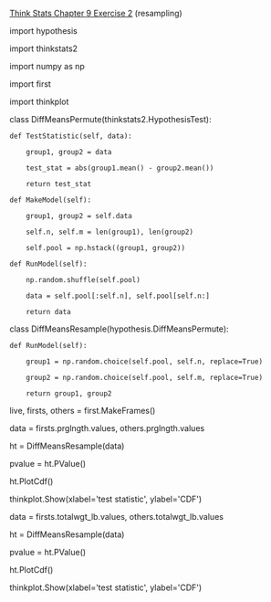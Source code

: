 [Think Stats Chapter 9 Exercise 2](http://greenteapress.com/thinkstats2/html/thinkstats2010.html#toc90) (resampling)

import hypothesis

import thinkstats2

import numpy as np

import first

import thinkplot

class DiffMeansPermute(thinkstats2.HypothesisTest):
	
	def TestStatistic(self, data):

		group1, group2 = data

		test_stat = abs(group1.mean() - group2.mean())

		return test_stat
		
	def MakeModel(self):

		group1, group2 = self.data

		self.n, self.m = len(group1), len(group2)

		self.pool = np.hstack((group1, group2))
		
	def RunModel(self):

		np.random.shuffle(self.pool)

		data = self.pool[:self.n], self.pool[self.n:]

		return data
		
class DiffMeansResample(hypothesis.DiffMeansPermute):
	
	def RunModel(self):

		group1 = np.random.choice(self.pool, self.n, replace=True)

		group2 = np.random.choice(self.pool, self.m, replace=True)

		return group1, group2
        
live, firsts, others = first.MakeFrames()

data = firsts.prglngth.values, others.prglngth.values

ht = DiffMeansResample(data)

pvalue = ht.PValue()

ht.PlotCdf()

thinkplot.Show(xlabel='test statistic', ylabel='CDF')

data = firsts.totalwgt_lb.values, others.totalwgt_lb.values

ht = DiffMeansResample(data)

pvalue = ht.PValue()

ht.PlotCdf()

thinkplot.Show(xlabel='test statistic', ylabel='CDF')

